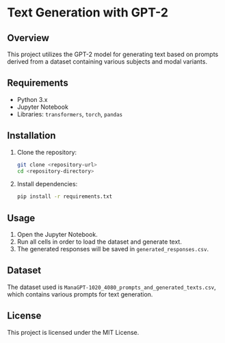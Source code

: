 # Text Generation with GPT-2

## Overview
This project utilizes the GPT-2 model for generating text based on prompts derived from a dataset containing various subjects and modal variants.

## Requirements
- Python 3.x
- Jupyter Notebook
- Libraries: `transformers`, `torch`, `pandas`

## Installation
1. Clone the repository:
    ```bash
    git clone <repository-url>
    cd <repository-directory>
    ```
   
2. Install dependencies:
    ```bash
    pip install -r requirements.txt
    ```

## Usage
1. Open the Jupyter Notebook.
2. Run all cells in order to load the dataset and generate text.
3. The generated responses will be saved in `generated_responses.csv`.

## Dataset
The dataset used is `ManaGPT-1020_4080_prompts_and_generated_texts.csv`, which contains various prompts for text generation.

## License
This project is licensed under the MIT License.
